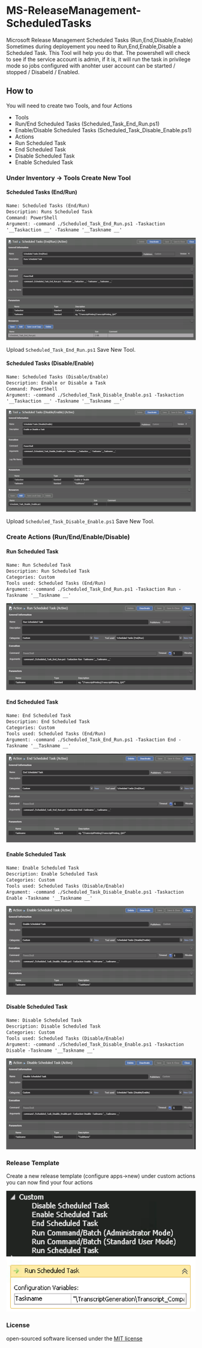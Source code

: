 
# MS-ReleaseManagement-ScheduledTasks
Microsoft Release Management Scheduled Tasks (Run,End,Disable,Enable)
Sometimes during deployement you need to Run,End,Enable,Disable a Scheduled Task. This Tool will help you do that. 
The powershell will check to see if the service account is admin, if it is, it will run the task in privilege mode so jobs configured with anohter user account can be started / stopped / Disabeld / Enabled. 


## How to
You will need to create two Tools, and four Actions
* Tools
 * Run/End Scheduled Tasks  (Scheduled_Task_End_Run.ps1)
 * Enable/Disable Scheduled Tasks (Scheduled_Task_Disable_Enable.ps1)
* Actions
 * Run Scheduled Task
 * End Scheduled Task
 * Disable Scheduled Task
 * Enable Scheduled Task

### Under Inventory -> Tools  Create New Tool

#### Scheduled Tasks (End/Run)
```
Name: Scheduled Tasks (End/Run)
Description: Runs Scheduled Task 
Command: PowerShell
Argument: -command ./Scheduled_Task_End_Run.ps1 -Taskaction '__Taskaction __' -Taskname '__Taskname __'
```

![alt text](https://github.com/roozbehk/til/blob/master/powershell/releasemanagement/ScheduledTasks/images/tools-run-end.png?raw=true "Tools Run/End Scheduled Task")

Upload `Scheduled_Task_End_Run.ps1`
Save New Tool.

#### Scheduled Tasks (Disable/Enable)
```
Name: Scheduled Tasks (Disable/Enable)
Description: Enable or Disable a Task
Command: PowerShell
Argument: -command ./Scheduled_Task_Disable_Enable.ps1 -Taskaction '__Taskaction __' -Taskname '__Taskname __'`
```

![alt text](https://github.com/roozbehk/til/blob/master/powershell/releasemanagement/ScheduledTasks/images/tools-enable-disable.png?raw=true "Tools Enable/Disable Task")

Upload `Scheduled_Task_Disable_Enable.ps1`
Save New Tool.


### Create Actions (Run/End/Enable/Disable)

#### Run Scheduled Task
```
Name: Run Scheduled Task
Description: Run Scheduled Task
Categories: Custom
Tools used: Scheduled Tasks (End/Run)
Argument: -command ./Scheduled_Task_End_Run.ps1 -Taskaction Run -Taskname '__Taskname __'
```
![alt text](https://github.com/roozbehk/til/blob/master/powershell/releasemanagement/ScheduledTasks/images/action-run.png?raw=true "Run Scheduled Task")

#### End Scheduled Task

```
Name: End Scheduled Task
Description: End Scheduled Task
Categories: Custom
Tools used: Scheduled Tasks (End/Run)
Argument: -command ./Scheduled_Task_End_Run.ps1 -Taskaction End -Taskname '__Taskname __'
```
![alt text](https://github.com/roozbehk/til/blob/master/powershell/releasemanagement/ScheduledTasks/images/action-end.png?raw=true "End Scheduled Task")

#### Enable Scheduled Task

```
Name: Enable Scheduled Task
Description: Enable Scheduled Task
Categories: Custom
Tools used: Scheduled Tasks (Disable/Enable)
Argument: -command ./Scheduled_Task_Disable_Enable.ps1 -Taskaction Enable -Taskname '__Taskname __'
```
![alt text](https://github.com/roozbehk/til/blob/master/powershell/releasemanagement/ScheduledTasks/images/action-enable.png?raw=true "Enable Scheduled Task")


#### Disable Scheduled Task
```
Name: Disable Scheduled Task
Description: Disable Scheduled Task
Categories: Custom
Tools used: Scheduled Tasks (Disable/Enable)
Argument: -command ./Scheduled_Task_Disable_Enable.ps1 -Taskaction Disable -Taskname '__Taskname __'
```

![alt text](https://github.com/roozbehk/til/blob/master/powershell/releasemanagement/ScheduledTasks/images/action-disable.png?raw=true "Disable Scheduled Task")

### Release Template 
Create a new release template (configure apps->new)  under custom actions you can now find your four actions

![alt text](https://github.com/roozbehk/til/blob/master/powershell/releasemanagement/ScheduledTasks/images/rm-custom.png?raw=true "Disable Scheduled Task")
![alt text](https://github.com/roozbehk/til/blob/master/powershell/releasemanagement/ScheduledTasks/images/rm-custom-example.png?raw=true "Disable Scheduled Task")


### License

open-sourced software licensed under the [MIT license](http://opensource.org/licenses/MIT)
